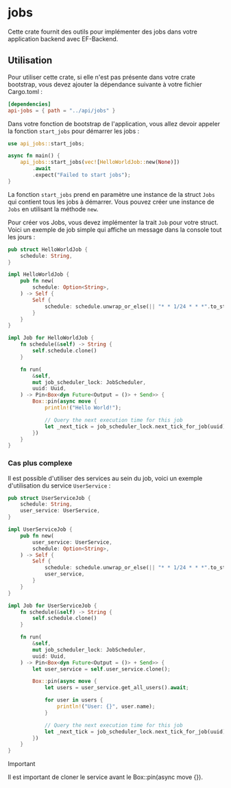 # jobs

Cette crate fournit des outils pour implémenter des jobs dans votre application backend avec EF-Backend.

## Utilisation

Pour utiliser cette crate, si elle n'est pas présente dans votre crate bootstrap, vous devez ajouter la dépendance suivante à votre fichier Cargo.toml :

```toml
[dependencies]
api-jobs = { path = "../api/jobs" }
```

Dans votre fonction de bootstrap de l'application, vous allez devoir appeler la fonction `start_jobs` pour démarrer les jobs :

```rust
use api_jobs::start_jobs;

async fn main() {
    api_jobs::start_jobs(vec![HelloWorldJob::new(None)])
        .await
        .expect("Failed to start jobs");
}
```

La fonction `start_jobs` prend en paramètre une instance de la struct `Jobs` qui contient tous les jobs à démarrer. Vous pouvez créer une instance de `Jobs` en utilisant la méthode `new`.

Pour créer vos Jobs, vous devez implémenter la trait `Job` pour votre struct. Voici un exemple de job simple qui affiche un message dans la console tout les jours :

```rust
pub struct HelloWorldJob {
    schedule: String,
}

impl HelloWorldJob {
    pub fn new(
        schedule: Option<String>,
    ) -> Self {
        Self {
            schedule: schedule.unwrap_or_else(|| "* * 1/24 * * *".to_string()),
        }
    }
}

impl Job for HelloWorldJob {
    fn schedule(&self) -> String {
        self.schedule.clone()
    }

    fn run(
        &self,
        mut job_scheduler_lock: JobScheduler,
        uuid: Uuid,
    ) -> Pin<Box<dyn Future<Output = ()> + Send>> {
        Box::pin(async move {
            println!("Hello World!");

            // Query the next execution time for this job
            let _next_tick = job_scheduler_lock.next_tick_for_job(uuid).await;
        })
    }
}
```

### Cas plus complexe

Il est possible d'utiliser des services au sein du job, voici un exemple d'utilisation du service `UserService` :

```rust
pub struct UserServiceJob {
    schedule: String,
    user_service: UserService,
}

impl UserServiceJob {
    pub fn new(
        user_service: UserService,
        schedule: Option<String>,
    ) -> Self {
        Self {
            schedule: schedule.unwrap_or_else(|| "* * 1/24 * * *".to_string()),
            user_service,
        }
    }
}

impl Job for UserServiceJob {
    fn schedule(&self) -> String {
        self.schedule.clone()
    }

    fn run(
        &self,
        mut job_scheduler_lock: JobScheduler,
        uuid: Uuid,
    ) -> Pin<Box<dyn Future<Output = ()> + Send>> {
        let user_service = self.user_service.clone();

        Box::pin(async move {
            let users = user_service.get_all_users().await;

            for user in users {
                println!("User: {}", user.name);
            }

            // Query the next execution time for this job
            let _next_tick = job_scheduler_lock.next_tick_for_job(uuid).await;
        })
    }
}
```

> [!IMPORTANT]
> Il est important de cloner le service avant le Box::pin(async move {}).
